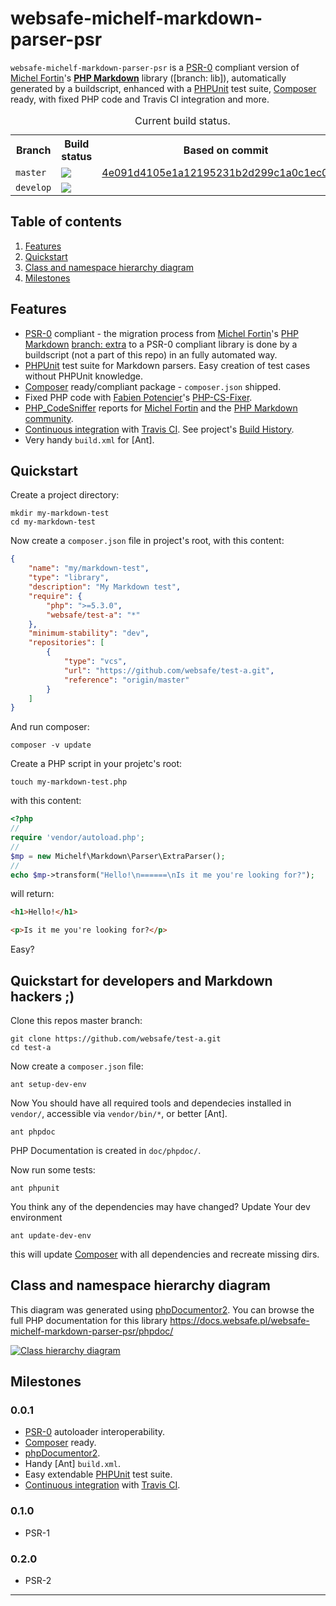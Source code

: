 websafe-michelf-markdown-parser-psr
================================================================================

`websafe-michelf-markdown-parser-psr` is a [PSR-0] compliant version of
[Michel Fortin]'s **[PHP Markdown]** library ([branch: lib]), automatically
generated by a buildscript, enhanced with a [PHPUnit] test suite, [Composer]
ready, with fixed PHP code and Travis CI integration and more.

<table>
  <caption>Current build status.</caption>
  <tr>
    <th>Branch</th>
    <th>Build status</th>
    <th>Based on commit</th>
  </tr>
  <tr>
    <td><code>master</code></td>
    <td>
        <a href="https://travis-ci.org/websafe/test-a/builds/"
            title="branch master"><img
                src="https://travis-ci.org/websafe/test-a.png?branch=master"
            />
        </a>
    </td>
    <td>
        <a href="https://github.com/michelf/php-markdown/commit/4e091d4105e1a12195231b2d299c1a0c1ec0ac0f">4e091d4105e1a12195231b2d299c1a0c1ec0ac0f</a>
    </td>
  </tr>
  <tr>
    <td><code>develop</code></td>
    <td>
        <a href="https://travis-ci.org/websafe/test-a/builds/"
        title="branch develop"><img
            src="https://travis-ci.org/websafe/test-a.png?branch=develop"
        /></a>
    </td>
    <td></td>
  </tr>
</table>



Table of contents
--------------------------------------------------------------------------------

 1. [Features](#features)
 2. [Quickstart](#quickstart)
 5. [Class and namespace hierarchy diagram](#class-and-namespace-hierarchy-diagram)
 6. [Milestones](#milestones)



Features
--------------------------------------------------------------------------------

 + [PSR-0] compliant - the migration process from [Michel Fortin]'s
   [PHP Markdown] [branch: extra] to a PSR-0 compliant library is done by
   a buildscript (not a part of this repo) in an fully automated way.
 + [PHPUnit] test suite for Markdown parsers. Easy creation of test cases
   without PHPUnit knowledge.
 + [Composer] ready/compliant package - `composer.json` shipped.
 + Fixed PHP code with [Fabien Potencier]'s [PHP-CS-Fixer].
 + [PHP_CodeSniffer] reports for [Michel Fortin] and the
   [PHP Markdown community].
 + [Continuous integration] with [Travis CI]. See project's [Build History].
 + Very handy `build.xml` for [Ant].



Quickstart
--------------------------------------------------------------------------------

Create a project directory:

~~~~
mkdir my-markdown-test
cd my-markdown-test
~~~~


Now create a `composer.json` file in project's root, with this content:

~~~~ json
{
    "name": "my/markdown-test",
    "type": "library",
    "description": "My Markdown test",
    "require": {
        "php": ">=5.3.0",
        "websafe/test-a": "*"
    },
    "minimum-stability": "dev",
    "repositories": [
        {
            "type": "vcs",
            "url": "https://github.com/websafe/test-a.git",
            "reference": "origin/master"
        }
    ]
}
~~~~


And run composer:

~~~~
composer -v update
~~~~


Create a PHP script in your projetc's root:

~~~~
touch my-markdown-test.php
~~~~


with this content:

~~~~ php
<?php
//
require 'vendor/autoload.php';
//
$mp = new Michelf\Markdown\Parser\ExtraParser();
//
echo $mp->transform("Hello!\n======\nIs it me you're looking for?");
~~~~


will return:

~~~~ html
<h1>Hello!</h1>

<p>Is it me you're looking for?</p>

~~~~


Easy?



Quickstart for developers and Markdown hackers ;)
--------------------------------------------------------------------------------

Clone this repos master branch:

~~~~
git clone https://github.com/websafe/test-a.git
cd test-a
~~~~


Now create a `composer.json` file:

~~~~
ant setup-dev-env
~~~~


Now You should have all required tools and dependecies installed in `vendor/`,
accessible via `vendor/bin/*`, or better [Ant].

~~~~
ant phpdoc
~~~~

PHP Documentation is created in `doc/phpdoc/`.


Now run some tests:

~~~~
ant phpunit
~~~~


You think any of the dependencies may have changed? Update Your dev environment

~~~~
ant update-dev-env
~~~~

this will update [Composer] with all dependencies and recreate missing dirs.



Class and namespace hierarchy diagram
--------------------------------------------------------------------------------

This diagram was generated using [phpDocumentor2]. You can browse the full
PHP documentation for this library https://docs.websafe.pl/websafe-michelf-markdown-parser-psr/phpdoc/

[![Class hierarchy diagram](https://docs.websafe.pl/websafe-michelf-markdown-parser-psr/phpdoc/classes.svg)](https://docs.websafe.pl/websafe-michelf-markdown-parser-psr/phpdoc/ "PHP documentation")



Milestones
--------------------------------------------------------------------------------

### 0.0.1

 + [PSR-0] autoloader interoperability.
 + [Composer] ready.
 + [phpDocumentor2].
 + Handy [Ant] `build.xml`.
 + Easy extendable [PHPUnit] test suite.
 + [Continuous integration] with [Travis CI].


### 0.1.0

 + PSR-1


### 0.2.0

 + PSR-2



--------------------------------------------------------------------------------
[Michel Fortin]: http://michelf.ca/
[PHP Markdown]: https://github.com/michelf/php-markdown/
[branch: extra]: https://github.com/michelf/php-markdown/tree/extra
[PSR-0]: https://github.com/php-fig/fig-standards/blob/master/accepted/PSR-0.md
[PSR-1]: https://github.com/php-fig/fig-standards/blob/master/accepted/PSR-1-basic-coding-standard.md
[PSR-2]: https://github.com/php-fig/fig-standards/blob/master/accepted/PSR-2-coding-style-guide.md
[Continuous integration]: http://en.wikipedia.org/wiki/Continuous_integration
[Travis CI]: https://travis-ci.org/
[Build History]: https://travis-ci.org/websafe/test-a/builds
[PHP Markdown community]: https://github.com/michelf/php-markdown/issues?state=open
[Fabien Potencier]: http://fabien.potencier.org/
[PHP-CS-Fixer]: https://github.com/fabpot/PHP-CS-Fixer
[Sebastian Bergmann]: http://sebastian-bergmann.de/
[PHPUnit]: https://github.com/sebastianbergmann/phpunit
[Composer]: http://getcomposer.org/
[PHP_CodeSniffer]: https://github.com/squizlabs/PHP_CodeSniffer
[phpDocumentor2]: http://www.phpdoc.org/
